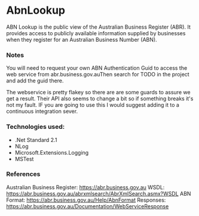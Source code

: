﻿
# AbnLookup
ABN Lookup is the public view of the Australian Business Register (ABR). It provides access to publicly available information supplied by businesses when they register for an Australian Business Number (ABN).

### Notes
You will need to request your own ABN Authentication Guid to access the web service from abr.business.gov.auThen search for TODO in the project and add the guid there.

The webservice is pretty flakey so there are are some guards to assure we get a result. Their API also seems to change a bit so if something breaks it's not my fault. IF you are going to use this I would suggest adding it to a continuous integration sever.

### Technologies used:
* .Net Standard 2.1
* NLog
* Microsoft.Extensions.Logging
* MSTest

### References

Australian Business Register: https://abr.business.gov.au
WSDL: https://abr.business.gov.au/abrxmlsearch/AbrXmlSearch.asmx?WSDL
ABN Format: https://abr.business.gov.au/Help/AbnFormat
Responses: https://abr.business.gov.au/Documentation/WebServiceResponse
